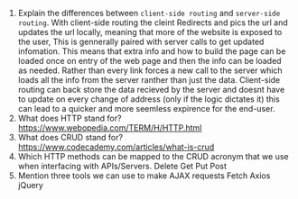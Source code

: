 1.  Explain the differences between `client-side routing` and `server-side routing`.
With client-side routing the cleint Redirects and pics the url and updates the url locally, meaning that more of the website is exposed to the user, This is gennerally paired with server calls to get updated infomation. This means that extra info and how to build the page can be loaded once on entry of the web page and then the info can be loaded as needed. Rather than every link forces a new call to the server which loads all the info from the server ranther than just the data. Client-side routing can back store the data recieved by the server and doesnt have to update on every change of address (only if the logic dictates it) this can lead to a quicker and more seemless expirence for the end-user.
2.  What does HTTP stand for?
https://www.webopedia.com/TERM/H/HTTP.html
3.  What does CRUD stand for?
https://www.codecademy.com/articles/what-is-crud
4.  Which HTTP methods can be mapped to the CRUD acronym that we use when interfacing with APIs/Servers.
Delete Get Put Post
5.  Mention three tools we can use to make AJAX requests
Fetch Axios jQuery